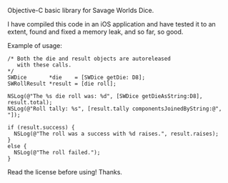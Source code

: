 Objective-C basic library for Savage Worlds Dice. 

I have compiled this code in an iOS application and have tested it
to an extent, found and fixed a memory leak, and so far, so good.

Example of usage:

    /* Both the die and result objects are autoreleased 
       with these calls.
    */
    SWDice       *die    = [SWDice getDie: D8];
    SWRollResult *result = [die roll];

    NSLog(@"The %s die roll was: %d", [SWDice getDieAsString:D8], result.total);
    NSLog(@"Roll tally: %s", [result.tally componentsJoinedByString:@", "]);

    if (result.success) {
      NSLog(@"The roll was a success with %d raises.", result.raises);
    }
    else {
      NSLog(@"The roll failed.");
    }


Read the license before using! Thanks.
